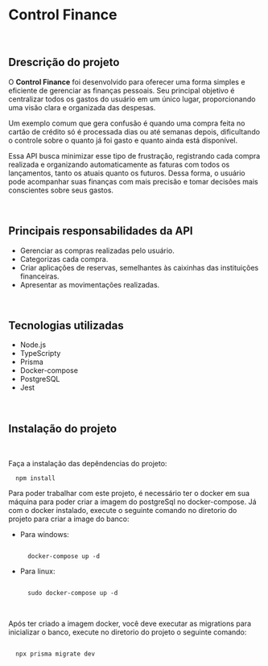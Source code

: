 # Control Finance

<br>

## Drescrição do projeto

<p>
O <strong>Control Finance</strong> foi desenvolvido para oferecer uma forma simples e eficiente de gerenciar as finanças pessoais. Seu principal objetivo é centralizar todos os gastos do usuário em um único lugar, proporcionando uma visão clara e organizada das despesas.
  
Um exemplo comum que gera confusão é quando uma compra feita no cartão de crédito só é processada dias ou até semanas depois, dificultando o controle sobre o quanto já foi gasto e quanto ainda está disponível.

Essa API busca minimizar esse tipo de frustração, registrando cada compra realizada e organizando automaticamente as faturas com todos os lançamentos, tanto os atuais quanto os futuros. Dessa forma, o usuário pode acompanhar suas finanças com mais precisão e tomar decisões mais conscientes sobre seus gastos.
</p>

<br>

## Principais responsabilidades da API
  
- Gerenciar as compras realizadas pelo usuário.
- Categorizas cada compra.
- Criar aplicações de reservas, semelhantes às caixinhas das instituições financeiras.
- Apresentar as movimentações realizadas.

<br>

## Tecnologias utilizadas

- Node.js
- TypeScripty
- Prisma
- Docker-compose
- PostgreSQL
- Jest

<br>

## Instalação do projeto

<br>

<p>
  Faça a instalação das depêndencias do projeto: 
</p>

  ```
    npm install
  ```

<p>
  Para poder trabalhar com este projeto, é necessário ter o docker em sua máquina para poder criar a imagem do postgreSql no docker-compose. Já com o docker instalado, execute o seguinte comando no diretorio do projeto para criar a image do banco:
</p>


- Para windows:
  ```
  
    docker-compose up -d
  
  ```

- Para linux:
  ```
  
    sudo docker-compose up -d
  
  ```

  <br>

<p>
  Após ter criado a imagem docker, você deve executar as migrations para inicializar o banco, execute no diretorio do projeto o seguinte comando:
</p>

```

  npx prisma migrate dev

```
  



  

















